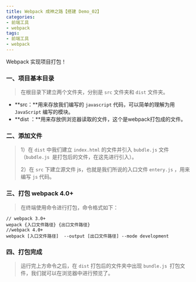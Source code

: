 ```yaml
---
title: Webpack 成神之路【搭建 Demo_02】
categories:
- 前端工具
- webpack
tags:
- 前端工具
- webpack
---
```




Webpack 实现项目打包！

<!--more-->

### 一、项目基本目录

> 在根目录下建立两个文件夹，分别是 `src` 文件夹和 `dist` 文件夹。

- **src：**用来存放我们编写的 `javascript` 代码，可以简单的理解为用 `JavaScript` 编写的模块。
- **dist ：**用来存放供浏览器读取的文件，这个是webpack打包成的文件。



### 二、添加文件

> 1）在 `dist` 中我们建立 `index.html` 的文件并引入 `bubdle.js` 文件（`bubdle.js `是打包后的文件，在这先进行引入）。
>
> 2）在 `src` 下建立源文件 js，也就是我们所说的入口文件 `entery.js` ，用来编写 `js` 代码。 



### 三、打包 webpack 4.0+

> 在终端使用命令进行打包，命令格式如下：

```
// webpack 3.0+
wepack {入口文件路径} {出口文件路径}
//webpack 4.0+
webpack [入口文件路径]  --output [出口文件路径] --mode development
```



### 四、打包完成

> 运行完上方命令之后，在 `dist` 打包后的文件夹中出现 `bundle.js `打包文件，我们就可以在浏览器中进行预览了。

